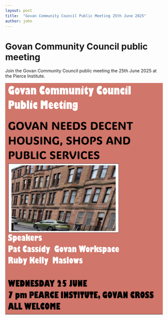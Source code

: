 ```yaml
---
layout: post
title:  "Govan Community Council Public Meeting 25th June 2025"
author: john
---
```



# Govan Community Council public meeting

Join the Govan Community Council public meeting the 25th June 2025 at the Pierce Institute.

![](../assets/images/public_meeting_leaflet.png)
